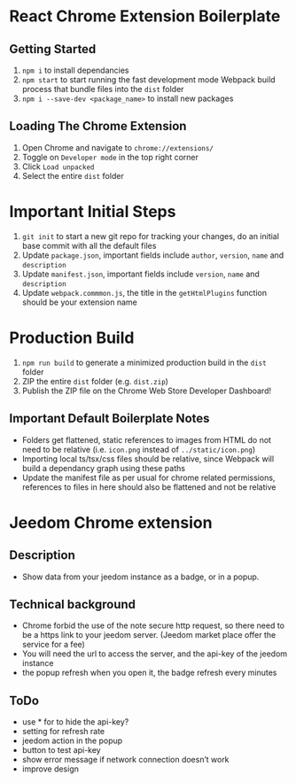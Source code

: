 # React Chrome Extension Boilerplate

## Getting Started

1. `npm i` to install dependancies
2. `npm start` to start running the fast development mode Webpack build process that bundle files into the `dist` folder
3. `npm i --save-dev <package_name>` to install new packages

## Loading The Chrome Extension

1. Open Chrome and navigate to `chrome://extensions/`
2. Toggle on `Developer mode` in the top right corner
3. Click `Load unpacked`
4. Select the entire `dist` folder

# Important Initial Steps

1. `git init` to start a new git repo for tracking your changes, do an initial base commit with all the default files
2. Update `package.json`, important fields include `author`, `version`, `name` and `description`
3. Update `manifest.json`, important fields include `version`, `name` and `description`
4. Update `webpack.commmon.js`, the title in the `getHtmlPlugins` function should be your extension name

# Production Build

1. `npm run build` to generate a minimized production build in the `dist` folder
2. ZIP the entire `dist` folder (e.g. `dist.zip`)
3. Publish the ZIP file on the Chrome Web Store Developer Dashboard!

## Important Default Boilerplate Notes

- Folders get flattened, static references to images from HTML do not need to be relative (i.e. `icon.png` instead of `../static/icon.png`)
- Importing local ts/tsx/css files should be relative, since Webpack will build a dependancy graph using these paths
- Update the manifest file as per usual for chrome related permissions, references to files in here should also be flattened and not be relative

# Jeedom Chrome extension

## Description

- Show data from your jeedom instance as a badge, or in a popup.

## Technical background

- Chrome forbid the use of the note secure http request, so there need to be a https link to your jeedom server. (Jeedom market place offer the service for a fee)
- You will need the url to access the server, and the api-key of the jeedom instance
- the popup refresh when you open it, the badge refresh every minutes

## ToDo

- use \* for to hide the api-key?
- setting for refresh rate
- jeedom action in the popup
- button to test api-key
- show error message if network connection doesn’t work
- improve design
